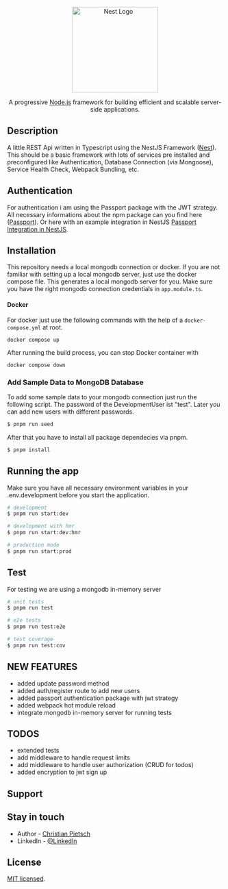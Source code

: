 <p align="center">
  <a href="http://nestjs.com/" target="blank"><img src="https://nestjs.com/img/logo-small.svg" width="200" alt="Nest Logo" /></a>
</p>

[circleci-image]: https://img.shields.io/circleci/build/github/nestjs/nest/master?token=abc123def456
[circleci-url]: https://circleci.com/gh/nestjs/nest

  <p align="center">A progressive <a href="http://nodejs.org" target="_blank">Node.js</a> framework for building efficient and scalable server-side applications.</p>

## Description

A little REST Api written in Typescript using the NestJS Framework ([Nest](https://github.com/nestjs/nest)).
This should be a basic framework with lots of services pre installed and preconfigured like Authentication, Database Connection (via Mongoose), Service Health Check, Webpack Bundling, etc.

## Authentication

For authentication i am using the Passport package with the JWT strategy. All necessary informations about the npm package can you find here ([Passport](https://github.com/jaredhanson/passport)). Or here with an example integration in NestJS [Passport Integration in NestJS](https://docs.nestjs.com/recipes/passport).

## Installation

This repository needs a local mongodb connection or docker. If you are not familiar with setting up a local mongodb server, just use the docker compose file. This generates a local mongodb server for you. Make sure you have the right mongodb connection credentials in `app.module.ts`.

#### Docker

For docker just use the following commands with the help of a `docker-compose.yml` at root.

`docker compose up`

After running the build process, you can stop Docker container with

`docker compose down`

### Add Sample Data to MongoDB Database

To add some sample data to your mongodb connection just run the following script.
The password of the DevelopmentUser ist "test". Later you can add new users with different passwords.

```bash
$ pnpm run seed
```

After that you have to install all package dependecies via pnpm.

```bash
$ pnpm install
```

## Running the app

Make sure you have all necessary environment variables in your .env.development before you start the application.

```bash
# development
$ pnpm run start:dev

# development with hmr
$ pnpm run start:dev:hmr

# production mode
$ pnpm run start:prod
```

## Test

For testing we are using a mongodb in-memory server

```bash
# unit tests
$ pnpm run test

# e2e tests
$ pnpm run test:e2e

# test coverage
$ pnpm run test:cov
```

## NEW FEATURES

- added update password method
- added auth/register route to add new users
- added passport authentication package with jwt strategy
- added webpack hot module reload
- integrate mongodb in-memory server for running tests

## TODOS

- extended tests
- add middleware to handle request limits
- add middleware to handle user authorization (CRUD for todos)
- added encryption to jwt sign up

## Support

## Stay in touch

- Author - [Christian Pietsch](https://github.com/cpietsch82)
- LinkedIn - [@LinkedIn](https://www.linkedin.com/in/christian-pietsch-57247183/)

## License

[MIT licensed](LICENSE).
